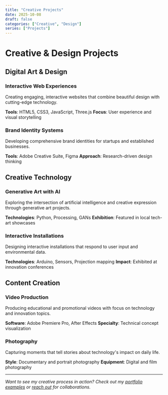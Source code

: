 ```yaml
---
title: "Creative Projects"
date: 2025-10-08
draft: false
categories: ["Creative", "Design"]
series: ["Projects"]
---
```


# Creative & Design Projects

## Digital Art & Design

### Interactive Web Experiences
Creating engaging, interactive websites that combine beautiful design with cutting-edge technology.

**Tools**: HTML5, CSS3, JavaScript, Three.js
**Focus**: User experience and visual storytelling

### Brand Identity Systems
Developing comprehensive brand identities for startups and established businesses.

**Tools**: Adobe Creative Suite, Figma
**Approach**: Research-driven design thinking

## Creative Technology

### Generative Art with AI
Exploring the intersection of artificial intelligence and creative expression through generative art projects.

**Technologies**: Python, Processing, GANs
**Exhibition**: Featured in local tech-art showcases

### Interactive Installations
Designing interactive installations that respond to user input and environmental data.

**Technologies**: Arduino, Sensors, Projection mapping
**Impact**: Exhibited at innovation conferences

## Content Creation

### Video Production
Producing educational and promotional videos with focus on technology and innovation topics.

**Software**: Adobe Premiere Pro, After Effects
**Specialty**: Technical concept visualization

### Photography
Capturing moments that tell stories about technology's impact on daily life.

**Style**: Documentary and portrait photography
**Equipment**: Digital and film photography

---

*Want to see my creative process in action? Check out my [portfolio examples](/) or [reach out](/contact) for collaborations.*